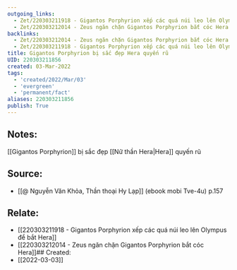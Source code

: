 ```yaml
---
outgoing_links:
  - Zet/220303211918 - Gigantos Porphyrion xếp các quá núi leo lên Olympus để bắt Hera
  - Zet/220303212014 - Zeus ngăn chặn Gigantos Porphyrion bắt cóc Hera
backlinks:
  - Zet/220303212014 - Zeus ngăn chặn Gigantos Porphyrion bắt cóc Hera
  - Zet/220303211918 - Gigantos Porphyrion xếp các quá núi leo lên Olympus để bắt Hera
title: Gigantos Porphyrion bị sắc đẹp Hera quyến rũ
UID: 220303211856
created: 03-Mar-2022
tags:
  - 'created/2022/Mar/03'
  - 'evergreen'
  - 'permanent/fact'
aliases: 220303211856
publish: True
---
```

## Notes:
[[Gigantos Porphyrion]] bị sắc đẹp [[Nữ thần Hera|Hera]] quyến rũ

## Source:
- [[@ Nguyễn Văn Khỏa, Thần thoại Hy Lạp]] (ebook mobi Tve-4u) p.157

## Relate:
- [[220303211918 - Gigantos Porphyrion xếp các quá núi leo lên Olympus để bắt Hera]]
- [[220303212014 - Zeus ngăn chặn Gigantos Porphyrion bắt cóc Hera]]## Created:
- [[2022-03-03]]
